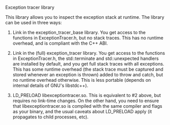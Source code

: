 Exception tracer library

This library allows you to inspect the exception stack at runtime.
The library can be used in three ways:

1.  Link in the exception_tracer_base library. You get access to the functions
    in ExceptionTracer.h, but no stack traces. This has no runtime overhead,
    and is compliant with the C++ ABI.

2.  Link in the (full) exception_tracer library. You get access to the
    functions in ExceptionTracer.h, the std::terminate and std::unexpected
    handlers are installed by default, and you get full stack traces with
    all exceptions. This has some runtime overhead (the stack trace must be
    captured and stored whenever an exception is thrown) added to throw
    and catch, but no runtime overhead otherwise. This is less portable
    (depends on internal details of GNU's libstdc++).

3.  LD_PRELOAD libexceptiontracer.so. This is equivalent to #2 above, but
    requires no link-time changes. On the other hand, you need to ensure that
    libexceptiontracer.so is compiled with the same compiler and flags as
    your binary, and the usual caveats about LD_PRELOAD apply (it propagates
    to child processes, etc).
